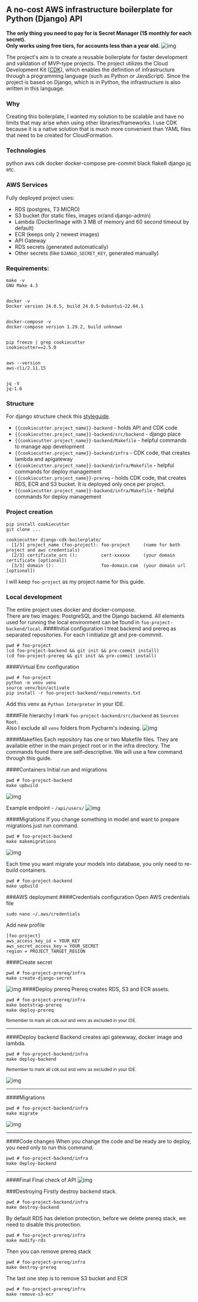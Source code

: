 ## A no-cost AWS infrastructure boilerplate for Python (Django) API

<b>The only thing you need to pay for is Secret Manager (1$ monthly for each secret).  
Only works using free tiers, for accounts less than a year old.</b>
![img](./imgs/awscdk-python-template.png)

The project's aim is to create a reusable boilerplate for 
faster development and validation of MVP-type projects. 
The project utilizes the Cloud Development Kit ([CDK](https://aws.amazon.com/cdk/)), 
which enables the definition of infrastructure 
through a programming language (such as Python or JavaScript). 
Since the project is based on Django, which is in Python, the infrastructure is also written in this language.

### Why
Creating this boilerplate, I wanted my solution to be scalable and 
have no limits that may arise when using other libraries/frameworks. 
I use CDK because it is a native solution that is much more convenient 
than YAML files that need to be created for CloudFormation.


### Technologies
python
aws
cdk
docker
docker-compose
pre-commit
black
flake8
django
jq
etc.

### AWS Services
Fully deployed project uses:
- RDS (postgres, T3 MICRO)
- S3 bucket (for static files, images or/and django-admin)
- Lambda (DockerImage with 3 MB of memory and 60 second timeout by default)
- ECR (keeps only 2 newest images)
- API Gateway
- RDS secrets (generated automatically)
- Other secrets (like `DJANGO_SECRET_KEY`, generated manually)


### Requirements:
```
make -v 
GNU Make 4.3


docker -v
Docker version 24.0.5, build 24.0.5-0ubuntu1~22.04.1


docker-compose -v
docker-compose version 1.29.2, build unknown


pip freeze | grep cookiecutter
cookiecutter==2.5.0


aws --version
aws-cli/2.11.15 


jq -V
jq-1.6
```


### Structure
For django structure check this [styleguide](https://github.com/HackSoftware/Django-Styleguide).
- `{{cookiecutter.project_name}}-backend` - holds API and CDK code
- `{{cookiecutter.project_name}}-backend/src/backend` - django place     
- `{{cookiecutter.project_name}}-backend/Makefile` - helpful commands to manage app development
- `{{cookiecutter.project_name}}-backend/infra` - CDK code, that creates lambda and apigateway
- `{{cookiecutter.project_name}}-backend/infra/Makefile` - helpful commands for deploy management
- `{{cookiecutter.project_name}}-prereq` - 
holds CDK code, that creates RDS, ECR and S3 bucket. 
It is deployed only once per project.
- `{{cookiecutter.project_name}}-backend/infra/Makefile` - helpful commands for deploy management
 


### Project creation
```
pip install cookiecutter
git clone ...
```
```
cookiecutter django-cdk-boilerplate/
  [1/3] project_name (foo-project): foo-project     (name for both project and aws credentials)      
  [2/3] certificate_arn ():         cert-xxxxxx     (your domain certificate [optional])
  [3/3] domain ():                  foo-domain.com  (your domain url [optional]) 
```
I will keep `foo-project` as my project name for this guide.

### Local development
The entire project uses docker and docker-compose.  
There are two images: PostgreSQL and the Django backend. 
All elements used for running the local environment 
can be found in `foo-project-backend/local`. 
####Initial configuration
I treat backend and prereq as separated repositories. For each I initialize git and pre-commmit. 
```
pwd # foo-project 
(cd foo-project-backend && git init && pre-commit install)
(cd foo-project-prereq && git init && pre-commit install)
```

####Virtual Env configuration
```
pwd # foo-project
python -m venv venv
source venv/bin/activate
pip install -r foo-project-backend/requirements.txt 
```
Add this venv as `Python Interpreter` in your IDE.

####File hierarchy
I mark `foo-project-backend/src/backend` as `Sources Root`.  
Also I exclude all `venv` folders from Pycharm's indexing.
![img](./imgs/1_file_hierarchy.png)

####Makefiles
Each repository has one or two Makefile files. 
They are available either in the main project root or in the infra directory. 
The commands found there are self-descriptive. 
We will use a few command through this guide.

####Containers
Initial run and migrations
```
pwd # foo-project-backend
make upbuild
```
![img](./imgs/2_1_logs.png)

Example endpoint - `/api/users/`
![img](./imgs/2_2_django.png)

####Migrations
If you change something in model and want to prepare migrations just run command.
```
pwd # foo-project-backend
make makemigrations
```
![img](./imgs/0_0_migrations.png)  

Each time you want migrate your models into database, you only need to re-build containers.
```
pwd # foo-project-backend
make upbuild
```

###AWS deployment
####Credentials configuration
Open AWS credentials file
```
sudo nano ~/.aws/credentials
```
Add new profile
```
[foo-project]
aws_access_key_id = YOUR_KEY
aws_secret_access_key = YOUR_SECRET
region = PROJECT_TARGET_REGION  
```
####Create secret
```
pwd # foo-project-prereq/infra
make create-django-secret
```
![img](./imgs/3_1_secret.png)
####Deploy prereq
Prereq creates RDS, S3 and ECR assets.
```
pwd # foo-project-prereq/infra
make bootstrap-prereq
make deploy-prereq
```
<sub>Remember to mark all cdk.out and venv as excluded in your IDE.</sub>

---
####Deploy backend
Backend creates api gatewway, docker image and lambda.
```
pwd # foo-project-backend/infra
make deploy-backend
```
<sub>Remember to mark all cdk.out and venv as excluded in your IDE.</sub>

![img](./imgs/4_2_gateway.png)

---
####Migrations
```
pwd # foo-project-backend/infra
make migrate
```
![img](./imgs/4_1_migrations.png)

---
####Code changes
When you change the code and be ready are to deploy, you need only to run this command.
```
pwd # foo-project-backend/infra
make deploy-backend
```
---
####Final
Final check of API
![img](./imgs/5_1_api.png)

###Destroying
Firstly destroy backend stack.
```
pwd # foo-project-backend/infra
make destroy-backend
```
By default RDS has deletion protection, before we delete prereq stack, we need to disable this protection.
```
pwd # foo-project-prereq/infra
make modify-rds
```
Then you can remove prereq stack
```
pwd # foo-project-prereq/infra
make destroy-prereq
```
The last one step is to remove S3 bucket and ECR
```
pwd # foo-project-prereq/infra
make remove-s3-ecr
```

